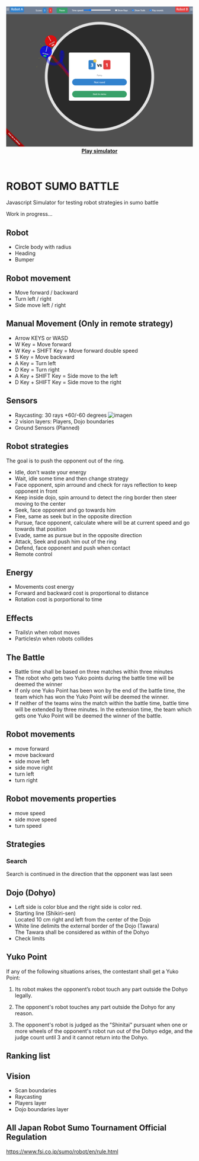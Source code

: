 <p align="center">
  <img src="./screenshot.png" width="800px">
  <br>
<a href="https://santiherranz.github.io/SumoFighters/" target="_blank"><b>Play simulator</b></a>
 </p>
  <br>

# ROBOT SUMO BATTLE

Javascript Simulator for testing robot strategies in sumo battle

Work in progress...

## Robot
- Circle body with radius
- Heading
- Bumper

## Robot movement
- Move forward / backward
- Turn left / right
- Side move left / right

## Manual Movement (Only in remote strategy)
- Arrow KEYS or WASD
- W Key = Move forward 
- W Key + SHIFT Key = Move forward double speed 
- S Key = Move backward
- A Key = Turn left
- D Key = Turn right
- A Key + SHIFT Key = Side move to the left
- D Key + SHIFT Key = Side move to the right

## Sensors
- Raycasting: 30 rays +60/-60 degrees
![imagen](https://user-images.githubusercontent.com/961911/136676411-87c458d4-8e26-455a-ada6-662281fb1e2c.png)
- 2 vision layers: Players, Dojo boundaries
- Ground Sensors (Planned)


## Robot strategies
The goal is to push the opponent out of the ring.

- Idle, don't waste your energy
- Wait, idle some time and then change strategy
- Face opponent, spin arround and check for rays reflection to keep opponent in front
- Keep inside dojo, spin arround to detect the ring border then steer moving to the center
- Seek, face opponent and go towards him
- Flee, same as seek but in the opposite direction
- Pursue, face opponent, calculate where will be at current speed and go towards that position
- Evade, same as pursue but in the opposite direction
- Attack, Seek and push him out of the ring
- Defend, face opponent and push when contact
- Remote control

## Energy
- Movements cost energy
- Forward and backward cost is proportional to distance
- Rotation cost is porportional to time


## Effects
- Trails\n when robot moves 
- Particles\n when robots collides

## The Battle
- Battle time shall be based on three matches within three minutes
- The robot who gets two Yuko points during the battle time will be deemed the winner
- If only one Yuko Point has been won by the end of the battle time, the team which has won the Yuko Point will be deemed the winner.
- If neither of the teams wins the match within the battle time, battle time will be extended by three minutes. In the extension time, the team which gets one Yuko Point will be deemed the winner of the battle.

## Robot movements
- move forward
- move backward
- side move left
- side move right
- turn left
- turn right

## Robot movements properties
- move speed
- side move speed
- turn speed




## Strategies 
### Search
Search is continued in the direction that the opponent was last seen



## Dojo (Dohyo)
- Left side is color blue and the right side is color red.
- Starting line (Shikiri-sen)\
Located 10 cm right and left from the center of the Dojo
- White line delimits the external border of the Dojo (Tawara)\
The Tawara shall be considered as within of the Dohyo
- Check limits


## Yuko Point
If any of the following situations arises, the contestant shall get a Yuko Point:

1. Its robot makes the opponent’s robot touch any part outside the Dohyo legally.

2. The opponent's robot touches any part outside the Dohyo for any reason.

3. The opponent's robot is judged as the "Shinitai" pursuant when one or more wheels of the opponent's robot run out of the Dohyo edge, and the judge count until 3 and it cannot return into the Dohyo.


## Ranking list




## Vision
- Scan boundaries
- Raycasting
- Players layer
- Dojo boundaries layer



## All Japan Robot Sumo Tournament Official Regulation
https://www.fsi.co.jp/sumo/robot/en/rule.html








